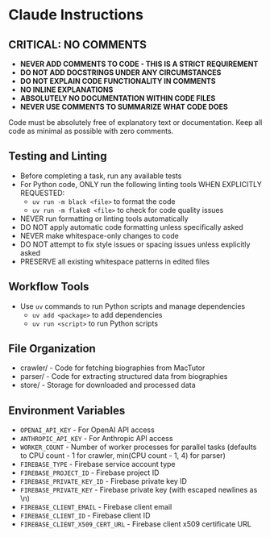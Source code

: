 # Claude Instructions

## CRITICAL: NO COMMENTS

- **NEVER ADD COMMENTS TO CODE - THIS IS A STRICT REQUIREMENT**
- **DO NOT ADD DOCSTRINGS UNDER ANY CIRCUMSTANCES**
- **DO NOT EXPLAIN CODE FUNCTIONALITY IN COMMENTS**
- **NO INLINE EXPLANATIONS**
- **ABSOLUTELY NO DOCUMENTATION WITHIN CODE FILES**
- **NEVER USE COMMENTS TO SUMMARIZE WHAT CODE DOES**

Code must be absolutely free of explanatory text or documentation.
Keep all code as minimal as possible with zero comments.

## Testing and Linting

- Before completing a task, run any available tests
- For Python code, ONLY run the following linting tools WHEN EXPLICITLY REQUESTED:
  - `uv run -m black <file>` to format the code
  - `uv run -m flake8 <file>` to check for code quality issues
- NEVER run formatting or linting tools automatically
- DO NOT apply automatic code formatting unless specifically asked
- NEVER make whitespace-only changes to code
- DO NOT attempt to fix style issues or spacing issues unless explicitly asked
- PRESERVE all existing whitespace patterns in edited files

## Workflow Tools

- Use `uv` commands to run Python scripts and manage dependencies
  - `uv add <package>` to add dependencies
  - `uv run <script>` to run Python scripts

## File Organization

- crawler/ - Code for fetching biographies from MacTutor
- parser/ - Code for extracting structured data from biographies
- store/ - Storage for downloaded and processed data

## Environment Variables

- `OPENAI_API_KEY` - For OpenAI API access
- `ANTHROPIC_API_KEY` - For Anthropic API access
- `WORKER_COUNT` - Number of worker processes for parallel tasks (defaults to CPU count - 1 for crawler, min(CPU count - 1, 4) for parser)
- `FIREBASE_TYPE` - Firebase service account type
- `FIREBASE_PROJECT_ID` - Firebase project ID
- `FIREBASE_PRIVATE_KEY_ID` - Firebase private key ID
- `FIREBASE_PRIVATE_KEY` - Firebase private key (with escaped newlines as \n)
- `FIREBASE_CLIENT_EMAIL` - Firebase client email
- `FIREBASE_CLIENT_ID` - Firebase client ID
- `FIREBASE_CLIENT_X509_CERT_URL` - Firebase client x509 certificate URL